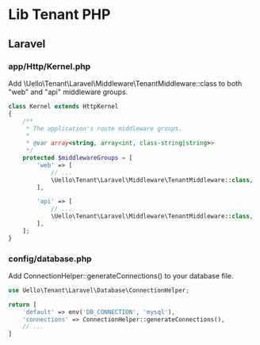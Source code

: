 # Lib Tenant PHP

## Laravel

### app/Http/Kernel.php 
Add \Uello\Tenant\Laravel\Middleware\TenantMiddleware::class to both "web" and "api" middleware groups.

```php
class Kernel extends HttpKernel
{
    /**
     * The application's route middleware groups.
     *
     * @var array<string, array<int, class-string|string>>
     */
    protected $middlewareGroups = [
        'web' => [
            // ...
            \Uello\Tenant\Laravel\Middleware\TenantMiddleware::class,
        ],

        'api' => [
            // ...
            \Uello\Tenant\Laravel\Middleware\TenantMiddleware::class,
        ],
    ];
}
```

### config/database.php

Add ConnectionHelper::generateConnections() to your database file.

```php
use Uello\Tenant\Laravel\Database\ConnectionHelper;

return [
    'default' => env('DB_CONNECTION', 'mysql'),
    'connections' => ConnectionHelper::generateConnections(),
    // ...
]
```
